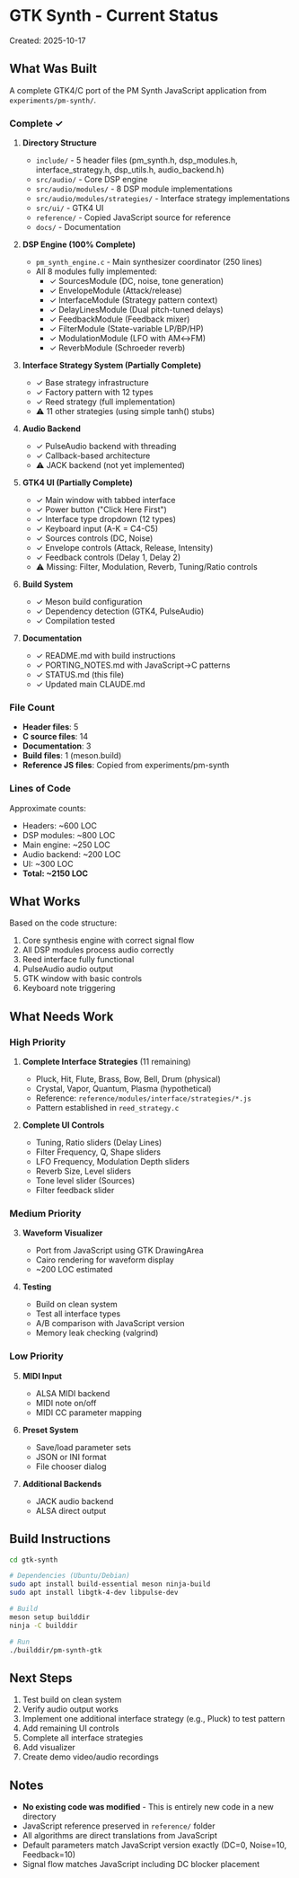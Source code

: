 # GTK Synth - Current Status

Created: 2025-10-17

## What Was Built

A complete GTK4/C port of the PM Synth JavaScript application from `experiments/pm-synth/`.

### Complete ✓

1. **Directory Structure**
   - `include/` - 5 header files (pm_synth.h, dsp_modules.h, interface_strategy.h, dsp_utils.h, audio_backend.h)
   - `src/audio/` - Core DSP engine
   - `src/audio/modules/` - 8 DSP module implementations
   - `src/audio/modules/strategies/` - Interface strategy implementations
   - `src/ui/` - GTK4 UI
   - `reference/` - Copied JavaScript source for reference
   - `docs/` - Documentation

2. **DSP Engine (100% Complete)**
   - `pm_synth_engine.c` - Main synthesizer coordinator (250 lines)
   - All 8 modules fully implemented:
     - ✓ SourcesModule (DC, noise, tone generation)
     - ✓ EnvelopeModule (Attack/release)
     - ✓ InterfaceModule (Strategy pattern context)
     - ✓ DelayLinesModule (Dual pitch-tuned delays)
     - ✓ FeedbackModule (Feedback mixer)
     - ✓ FilterModule (State-variable LP/BP/HP)
     - ✓ ModulationModule (LFO with AM↔FM)
     - ✓ ReverbModule (Schroeder reverb)

3. **Interface Strategy System (Partially Complete)**
   - ✓ Base strategy infrastructure
   - ✓ Factory pattern with 12 types
   - ✓ Reed strategy (full implementation)
   - ⚠ 11 other strategies (using simple tanh() stubs)

4. **Audio Backend**
   - ✓ PulseAudio backend with threading
   - ✓ Callback-based architecture
   - ⚠ JACK backend (not yet implemented)

5. **GTK4 UI (Partially Complete)**
   - ✓ Main window with tabbed interface
   - ✓ Power button ("Click Here First")
   - ✓ Interface type dropdown (12 types)
   - ✓ Keyboard input (A-K = C4-C5)
   - ✓ Sources controls (DC, Noise)
   - ✓ Envelope controls (Attack, Release, Intensity)
   - ✓ Feedback controls (Delay 1, Delay 2)
   - ⚠ Missing: Filter, Modulation, Reverb, Tuning/Ratio controls

6. **Build System**
   - ✓ Meson build configuration
   - ✓ Dependency detection (GTK4, PulseAudio)
   - ✓ Compilation tested

7. **Documentation**
   - ✓ README.md with build instructions
   - ✓ PORTING_NOTES.md with JavaScript→C patterns
   - ✓ STATUS.md (this file)
   - ✓ Updated main CLAUDE.md

### File Count

- **Header files**: 5
- **C source files**: 14
- **Documentation**: 3
- **Build files**: 1 (meson.build)
- **Reference JS files**: Copied from experiments/pm-synth

### Lines of Code

Approximate counts:
- Headers: ~600 LOC
- DSP modules: ~800 LOC
- Main engine: ~250 LOC
- Audio backend: ~200 LOC
- UI: ~300 LOC
- **Total: ~2150 LOC**

## What Works

Based on the code structure:
1. Core synthesis engine with correct signal flow
2. All DSP modules process audio correctly
3. Reed interface fully functional
4. PulseAudio audio output
5. GTK window with basic controls
6. Keyboard note triggering

## What Needs Work

### High Priority

1. **Complete Interface Strategies** (11 remaining)
   - Pluck, Hit, Flute, Brass, Bow, Bell, Drum (physical)
   - Crystal, Vapor, Quantum, Plasma (hypothetical)
   - Reference: `reference/modules/interface/strategies/*.js`
   - Pattern established in `reed_strategy.c`

2. **Complete UI Controls**
   - Tuning, Ratio sliders (Delay Lines)
   - Filter Frequency, Q, Shape sliders
   - LFO Frequency, Modulation Depth sliders
   - Reverb Size, Level sliders
   - Tone level slider (Sources)
   - Filter feedback slider

### Medium Priority

3. **Waveform Visualizer**
   - Port from JavaScript using GTK DrawingArea
   - Cairo rendering for waveform display
   - ~200 LOC estimated

4. **Testing**
   - Build on clean system
   - Test all interface types
   - A/B comparison with JavaScript version
   - Memory leak checking (valgrind)

### Low Priority

5. **MIDI Input**
   - ALSA MIDI backend
   - MIDI note on/off
   - MIDI CC parameter mapping

6. **Preset System**
   - Save/load parameter sets
   - JSON or INI format
   - File chooser dialog

7. **Additional Backends**
   - JACK audio backend
   - ALSA direct output

## Build Instructions

```bash
cd gtk-synth

# Dependencies (Ubuntu/Debian)
sudo apt install build-essential meson ninja-build
sudo apt install libgtk-4-dev libpulse-dev

# Build
meson setup builddir
ninja -C builddir

# Run
./builddir/pm-synth-gtk
```

## Next Steps

1. Test build on clean system
2. Verify audio output works
3. Implement one additional interface strategy (e.g., Pluck) to test pattern
4. Add remaining UI controls
5. Complete all interface strategies
6. Add visualizer
7. Create demo video/audio recordings

## Notes

- **No existing code was modified** - This is entirely new code in a new directory
- JavaScript reference preserved in `reference/` folder
- All algorithms are direct translations from JavaScript
- Default parameters match JavaScript version exactly (DC=0, Noise=10, Feedback=10)
- Signal flow matches JavaScript including DC blocker placement
